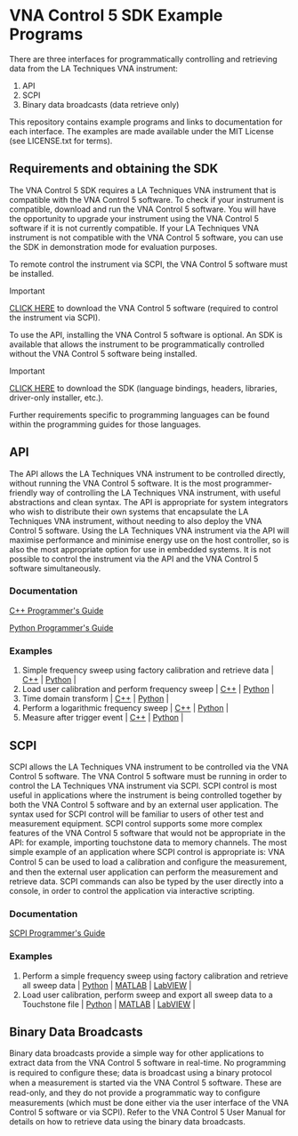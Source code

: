 # VNA Control 5 SDK Example Programs

There are three interfaces for programmatically controlling and retrieving data from the LA Techniques VNA instrument:

1. API
2. SCPI
3. Binary data broadcasts (data retrieve only)

This repository contains example programs and links to documentation for each interface. The examples are made available under the MIT License (see LICENSE.txt for terms).

## Requirements and obtaining the SDK

The VNA Control 5 SDK requires a LA Techniques VNA instrument that is compatible with the VNA Control 5 software. To check if your instrument is compatible, download and run the VNA Control 5 software. You will have the opportunity to upgrade your instrument using the VNA Control 5 software if it is not currently compatible. If your LA Techniques VNA instrument is not compatible with the VNA Control 5 software, you can use the SDK in demonstration mode for evaluation purposes.

To remote control the instrument via SCPI, the VNA Control 5 software must be installed.

> [!IMPORTANT]  
> [CLICK HERE](https://www.aairobotics.com//la_builds/current/app.zip) to download the VNA Control 5 software (required to control the instrument via SCPI).

To use the API, installing the VNA Control 5 software is optional. An SDK is available that allows the instrument to be programmatically controlled without the VNA Control 5 software being installed.

> [!IMPORTANT]  
> [CLICK HERE](https://www.aairobotics.com/la_builds/current/sdk.zip) to download the SDK (language bindings, headers, libraries, driver-only installer, etc.).

Further requirements specific to programming languages can be found within the programming guides for those languages.




## API

The API allows the LA Techniques VNA instrument to be controlled directly, without running the VNA Control 5 software. It is the most programmer-friendly way of controlling the LA Techniques VNA instrument, with useful abstractions and clean syntax. The API is appropriate for system integrators who wish to distribute their own systems that encapsulate the LA Techniques VNA instrument, without needing to also deploy the VNA Control 5 software. Using the LA Techniques VNA instrument via the API will maximise performance and minimise energy use on the host controller, so is also the most appropriate option for use in embedded systems. It is not possible to control the instrument via the API and the VNA Control 5 software simultaneously.

### Documentation

[C++ Programmer's Guide](https://aairobotics.com//la_builds/current/docs/VNA_Control_5_Programming_Guide_Cpp.pdf)

[Python Programmer's Guide](https://aairobotics.com//la_builds/current/docs/VNA_Control_5_Programming_Guide_Python.pdf)

### Examples

1. Simple frequency sweep using factory calibration and retrieve data |  [C++](/api/cpp/01_simple_frequency_sweep) | [Python](/api/python/01_simple_frequency_sweep) |
2. Load user calibration and perform frequency sweep | [C++](/api/cpp/02_load_user_cal_and_print_logmagarg_data) | [Python](/api/python/02_load_user_cal_and_print_logmagarg_data) |
3. Time domain transform | [C++](/api/cpp/03_time_domain_transform) | [Python](/api/python/03_time_domain_transform) |
4. Perform a logarithmic frequency sweep | [C++](/api/cpp/04_log_frequency_sweep) | [Python](/api/python/04_log_frequency_sweep) |
5. Measure after trigger event | [C++](/api/cpp/05_trigger) | [Python](/api/python/05_trigger) |


## SCPI

SCPI allows the LA Techniques VNA instrument to be controlled via the VNA Control 5 software. The VNA Control 5 software must be running in order to control the LA Techniques VNA instrument via SCPI. SCPI control is most useful in applications where the instrument is being controlled together by both the VNA Control 5 software and by an external user application. The syntax used for SCPI control will be familiar to users of other test and measurement equipment. SCPI control supports some more complex features of the VNA Control 5 software that would not be appropriate in the API: for example, importing touchstone data to memory channels. The most simple example of an application where SCPI control is appropriate is: VNA Control 5 can be used to load a calibration and conﬁgure the measurement, and then the external user application can perform the measurement and retrieve data. SCPI commands can also be typed by the user directly into a console, in order to control the application via interactive scripting.

### Documentation

[SCPI Programmer's Guide](https://aairobotics.com//la_builds/current/docs/VNA_Control_5_Programming_Guide_SCPI.pdf)

### Examples

1. Perform a simple frequency sweep using factory calibration and retrieve all sweep data | [Python](/scpi/python/01_simple_frequency_sweep) | [MATLAB](/scpi/matlab/01_simple_frequency_sweep) | [LabVIEW](/scpi/LabVIEW/01_simple_frequency_sweep) |
2. Load user calibration, perform sweep and export all sweep data to a Touchstone file | [Python](/scpi/python/02_load_cal_and_export_touchstone) | [MATLAB](/scpi/matlab/02_load_cal_and_export_touchstone)  | [LabVIEW](/scpi/LabVIEW/02_load_cal_and_export_touchstone) |


## Binary Data Broadcasts

Binary data broadcasts provide a simple way for other applications to extract data from the VNA Control 5 software in real-time. No programming is required to conﬁgure these; data is broadcast using a binary protocol when a measurement is started via the VNA Control 5 software. These are read-only, and they do not provide a programmatic way to conﬁgure measurements (which must be done either via the user interface of the VNA Control 5 software or via SCPI). Refer to the VNA Control 5 User Manual for details on how to retrieve data using the binary data broadcasts.
